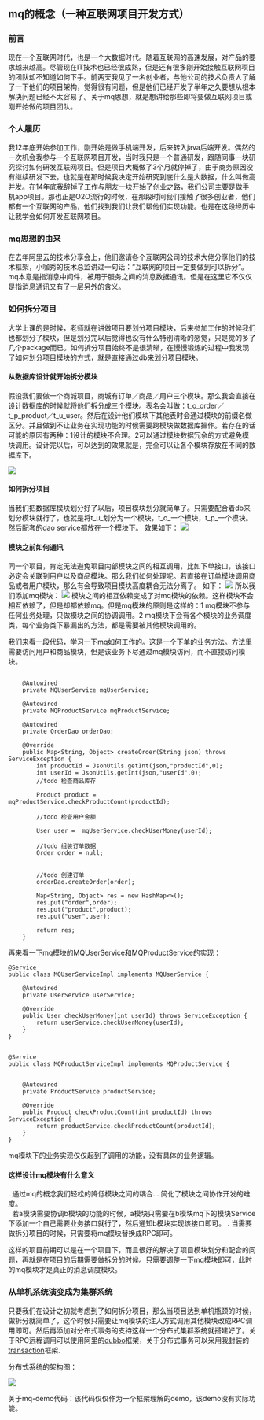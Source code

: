 ## mq的概念（一种互联网项目开发方式）

### 前言
现在一个互联网时代，也是一个大数据时代。随着互联网的高速发展，对产品的要求越来越高。尽管现在IT技术也已经很成熟，但是还有很多刚开始接触互联网项目的团队却不知道如何下手。前两天我见了一名创业者，与他公司的技术负责人了解了一下他们的项目架构，觉得很有问题，但是他们已经开发了半年之久要想从根本解决问题已经不太容易了。关于mq思想，就是想讲给那些即将要做互联网项目或刚开始做的项目团队。


### 个人履历
我12年底开始参加工作，刚开始是做手机端开发，后来转入java后端开发。偶然的一次机会我参与一个互联网项目开发，当时我只是一个普通研发，跟随同事一块研究探讨如何研发互联网项目。但是项目大概做了3个月就停掉了，由于商务原因没有继续研发下去。也就是在那时候我决定开始研究到底什么是大数据，什么叫做高并发。在14年底我辞掉了工作与朋友一块开始了创业之路，我们公司主要是做手机app项目。那也正是O2O流行的时候，在那段时间我们接触了很多创业者，他们都有一个互联网的产品，他们找到我们让我们帮他们实现功能。也是在这段经历中让我学会如何开发互联网项目。

### mq思想的由来
在去年阿里云的技术分享会上，他们邀请各个互联网公司的技术大佬分享他们的技术框架，小咖秀的技术总监讲过一句话：“互联网的项目一定要做到可以拆分”。mq本意是指消息中间件，被用于服务之间的消息数据通讯。但是在这里它不仅仅是指消息通讯又有了一层另外的含义。

### 如何拆分项目
大学上课的是时候，老师就在讲做项目要划分项目模块，后来参加工作的时候我们也都划分了模块，但是划分完以后觉得也没有什么特别清晰的感觉，只是觉的多了几个package而已。如何拆分项目始终不是很清晰，在慢慢锻炼的过程中我发现了如何划分项目模块的方式，就是直接通过db来划分项目模块。

#### 从数据库设计就开始拆分模块
假设我们要做一个商城项目，商城有订单／商品／用户三个模块。那么我会直接在设计数据库的时候就将他们拆分成三个模块。表名会叫做：t_o_order／t_p_product／t_u_user。然后在设计他们模块下其他表时会通过模块的前缀名做区分。并且做到不让业务在实现功能的时候需要跨模块做数据库操作。若存在的话可能的原因有两种：1设计的模块不合理。2可以通过模块数据冗余的方式避免模块调用。设计完以后，可以达到的效果就是，完全可以让各个模块存放在不同的数据库下。

![ ](readme/QQ20170613-220035@2x.png)

#### 如何拆分项目
当我们把数据库模块划分好了以后，项目模块划分就简单了。只需要配合着db来划分模块就行了，也就是将t_u_划分为一个模块，t_o_一个模块，t_p_一个模块。然后配套的dao service都放在一个模块下。
效果如下：
![ ](readme/QQ20170613-215236@2x.png)

#### 模块之前如何通讯
同一个项目，肯定无法避免项目内部模块之间的相互调用，比如下单接口，该接口必定会关联到用户以及商品模块。那么我们如何处理呢。若直接在订单模块调用商品或者用户模块，那么有会导致项目模块高度耦合无法分离了。
如下：
![ ](readme/QQ20170613-221104@2x.png)
所以我们添加mq模块：
![ ](readme/QQ20170613-221636@2x.png)
模块之间的相互依赖变成了对mq模块的依赖。这样模块不会相互依赖了，但是却都依赖mq。但是mq模块的原则是这样的：1 mq模块不参与任何业务处理，只做模块之间的协调调用。2 mq模块下会有各个模块的业务调度类，每个业务类下暴漏出的方法，都是需要被其他模块调用的。

我们来看一段代码，学习一下mq如何工作的。这是一个下单的业务方法。方法里需要访问用户和商品模块，但是该业务下尽通过mq模块访问，而不直接访问模块。

```$xslt

    @Autowired
    private MQUserService mqUserService;

    @Autowired
    private MQProductService mqProductService;

    @Autowired
    private OrderDao orderDao;

    @Override
    public Map<String, Object> createOrder(String json) throws ServiceException {
        int productId = JsonUtils.getInt(json,"productId",0);
        int userId = JsonUtils.getInt(json,"userId",0);
        //todo 检查商品库存

        Product product =  mqProductService.checkProductCount(productId);

        //todo 检查用户金额

        User user =  mqUserService.checkUserMoney(userId);

        //todo 组装订单数据
        Order order = null;


        //todo 创建订单
        orderDao.createOrder(order);

        Map<String, Object> res = new HashMap<>();
        res.put("order",order);
        res.put("product",product);
        res.put("user",user);

        return res;
    }
```
再来看一下mq模块的MQUserService和MQProductService的实现：

```$xslt
@Service
public class MQUserServiceImpl implements MQUserService {

    @Autowired
    private UserService userService;

    @Override
    public User checkUserMoney(int userId) throws ServiceException {
        return userService.checkUserMoney(userId);
    }
}


```

```$xslt
@Service
public class MQProductServiceImpl implements MQProductService {


    @Autowired
    private ProductService productService;

    @Override
    public Product checkProductCount(int productId) throws ServiceException {
        return productService.checkProductCount(productId);
    }
}

```

mq模块下的业务实现仅仅起到了调用的功能，没有具体的业务逻辑。

#### 这样设计mq模块有什么意义

. 通过mq的概念我们轻松的降低模块之间的耦合.
. 简化了模块之间协作开发的难度。  
    若a模块需要协调b模块的功能的时候，a模块只需要在b模块mq下的模块Service下添加一个自己需要业务接口就行了，然后通知b模块实现该接口即可。
. 当需要做拆分项目的时候，只需要将mq模块替换成RPC即可。

这样的项目前期可以是在一个项目下，而且很好的解决了项目模块划分和配合的问题，再就是在项目的后期需要做拆分的时候。只需要调整一下mq模块即可，此时的mq模块才是真正的消息调度模块。


### 从单机系统演变成为集群系统

只要我们在设计之初就考虑到了如何拆分项目，那么当项目达到单机瓶颈的时候，做拆分就简单了，这个时候只需要让mq模块的注入方式调用其他模块改成RPC调用即可。然后再添加对分布式事务的支持这样一个分布式集群系统就搭建好了。关于RPC远程调用可以使用阿里的[dubbo](http://dubbo.io/)框架，关于分布式事务可以采用我封装的[transaction](https://github.com/1991wangliang/transaction)框架.

分布式系统的架构图：

![ ](readme/QQ20170613-230811@2x.png)


关于mq-demo代码：该代码仅仅作为一个框架理解的demo，该demo没有实际功能。

